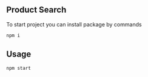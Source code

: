 ## Product Search

To start project you can install package by commands

```bash
npm i
```

## Usage


```bash
npm start
```

